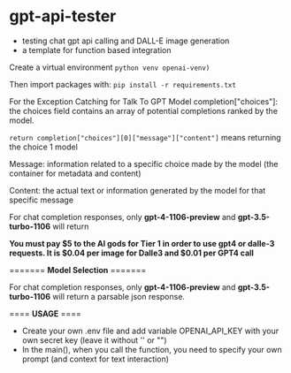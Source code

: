 # gpt-api-tester

- testing chat gpt api calling and DALL-E image generation
- a template for function based integration


Create a virtual environment 
```python venv openai-venv)```
 
Then import packages with:
```pip install -r requirements.txt```


For the Exception Catching for Talk To GPT Model
completion["choices"]: the choices field contains an array of potential completions ranked by the model.

```return completion["choices"][0]["message"]["content"]```  means returning the choice 1 model

Message: information related to a specific choice made by the model (the container for metadata and content) 

Content: the actual text or information generated by the model for that specific message

For chat completion responses, only **gpt-4-1106-preview** and **gpt-3.5-turbo-1106** will return 

**You must pay $5 to the AI gods for Tier 1 in order to use gpt4 or dalle-3 requests.
It is $0.04 per image for Dalle3 and $0.01 per GPT4 call**

======= **Model Selection** =======

For chat completion responses, only **gpt-4-1106-preview** and **gpt-3.5-turbo-1106** will return a parsable json response.

==== **USAGE** ====
- Create your own .env file and add variable OPENAI_API_KEY with your own secret key (leave it without '' or "")
- In the main(), when you call the function, you need to specify your own prompt (and context for text interaction)

